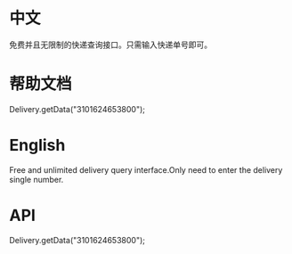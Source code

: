 # 中文
免费并且无限制的快递查询接口。只需输入快递单号即可。
# 帮助文档
Delivery.getData("3101624653800");


# English
Free and unlimited delivery query interface.Only need to enter the delivery single number.
# API
Delivery.getData("3101624653800");
